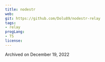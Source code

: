 ```yaml
---
title: nodestr
web: 
git: https://github.com/Dolu89/nodestr-relay
tags:
- relay
progLang: 
- TS
license: 
---
```


Archived on December 19, 2022